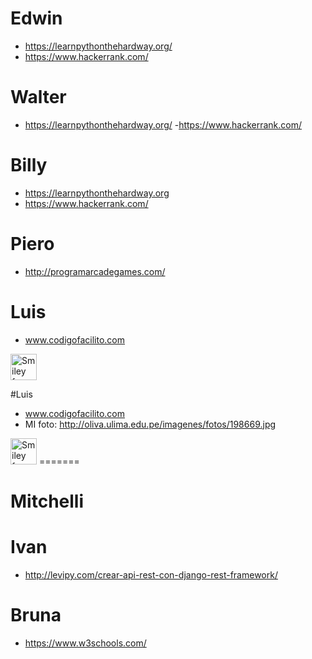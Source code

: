
# Edwin
- https://learnpythonthehardway.org/
- https://www.hackerrank.com/

# Walter
- https://learnpythonthehardway.org/
-https://www.hackerrank.com/

# Billy
- https://learnpythonthehardway.org
- https://www.hackerrank.com/

# Piero
- http://programarcadegames.com/

# Luis
- www.codigofacilito.com
 <img src="http://oliva.ulima.edu.pe/imagenes/fotos/198669.jpg" alt="Smiley face" height="42" width="42">

#Luis
- www.codigofacilito.com
- MI foto:
   http://oliva.ulima.edu.pe/imagenes/fotos/198669.jpg
 <img src="http://oliva.ulima.edu.pe/imagenes/fotos/198669.jpg" alt="Smiley face" height="42" width="42">
=======

# Mitchelli

# Ivan
- http://levipy.com/crear-api-rest-con-django-rest-framework/


# Bruna
- https://www.w3schools.com/
